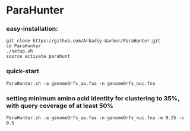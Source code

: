 # ParaHunter

### easy-installation:
  
    git clone https://github.com/Arkadiy-Garber/ParaHunter.git
    cd ParaHunter
    ./setup.sh
    source activate parahunt

### quick-start

    ParaHunter.sh -a genomeOrfs_aa.faa -n genomeOrfs_nuc.fna

### setting minimum amino acid identity for clustering to 35%, with query coverage of at least 50%

    ParaHunter.sh -a genomeOrfs_aa.faa -n genomeOrfs_nuc.fna -m 0.35 -c 0.5
